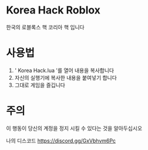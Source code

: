 # Korea Hack Roblox
한국의 로블록스 핵 코리아 핵 입니다

# 사용법

1. ' Korea Hack.lua '를 열어 내용을 복사합니다
2. 자신의 실행기에 복사한 내용을 붙여넣기 합니다
3. 그대로 게임을 즐깁니다

# 주의
이 행동이 당신의 계정을 정지 시킬 수 있다는 것을 알아두십시오

나의 디스코드
https://discord.gg/GxVbhvm6Pc
